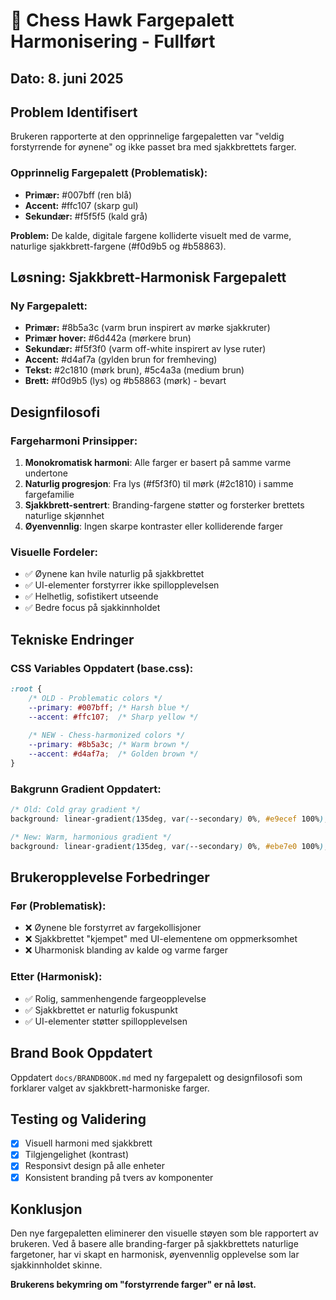 # 🎨 Chess Hawk Fargepalett Harmonisering - Fullført

## Dato: 8. juni 2025

## Problem Identifisert
Brukeren rapporterte at den opprinnelige fargepaletten var "veldig forstyrrende for øynene" og ikke passet bra med sjakkbrettets farger.

### Opprinnelig Fargepalett (Problematisk):
- **Primær:** #007bff (ren blå)
- **Accent:** #ffc107 (skarp gul)
- **Sekundær:** #f5f5f5 (kald grå)

**Problem:** De kalde, digitale fargene kolliderte visuelt med de varme, naturlige sjakkbrett-fargene (#f0d9b5 og #b58863).

## Løsning: Sjakkbrett-Harmonisk Fargepalett

### Ny Fargepalett:
- **Primær:** #8b5a3c (varm brun inspirert av mørke sjakkruter)
- **Primær hover:** #6d442a (mørkere brun)
- **Sekundær:** #f5f3f0 (varm off-white inspirert av lyse ruter)
- **Accent:** #d4af7a (gylden brun for fremheving)
- **Tekst:** #2c1810 (mørk brun), #5c4a3a (medium brun)
- **Brett:** #f0d9b5 (lys) og #b58863 (mørk) - bevart

## Designfilosofi

### Fargeharmoni Prinsipper:
1. **Monokromatisk harmoni**: Alle farger er basert på samme varme undertone
2. **Naturlig progresjon**: Fra lys (#f5f3f0) til mørk (#2c1810) i samme fargefamilie  
3. **Sjakkbrett-sentrert**: Branding-fargene støtter og forsterker brettets naturlige skjønnhet
4. **Øyenvennlig**: Ingen skarpe kontraster eller kolliderende farger

### Visuelle Fordeler:
- ✅ Øynene kan hvile naturlig på sjakkbrettet
- ✅ UI-elementer forstyrrer ikke spillopplevelsen
- ✅ Helhetlig, sofistikert utseende
- ✅ Bedre focus på sjakkinnholdet

## Tekniske Endringer

### CSS Variables Oppdatert (base.css):
```css
:root {
    /* OLD - Problematic colors */
    --primary: #007bff; /* Harsh blue */
    --accent: #ffc107;  /* Sharp yellow */
    
    /* NEW - Chess-harmonized colors */
    --primary: #8b5a3c; /* Warm brown */
    --accent: #d4af7a;  /* Golden brown */
}
```

### Bakgrunn Gradient Oppdatert:
```css
/* Old: Cold gray gradient */
background: linear-gradient(135deg, var(--secondary) 0%, #e9ecef 100%);

/* New: Warm, harmonious gradient */
background: linear-gradient(135deg, var(--secondary) 0%, #ebe7e0 100%);
```

## Brukeropplevelse Forbedringer

### Før (Problematisk):
- ❌ Øynene ble forstyrret av fargekollisjoner
- ❌ Sjakkbrettet "kjempet" med UI-elementene om oppmerksomhet
- ❌ Uharmonisk blanding av kalde og varme farger

### Etter (Harmonisk):
- ✅ Rolig, sammenhengende fargeopplevelse
- ✅ Sjakkbrettet er naturlig fokuspunkt
- ✅ UI-elementer støtter spillopplevelsen

## Brand Book Oppdatert
Oppdatert `docs/BRANDBOOK.md` med ny fargepalett og designfilosofi som forklarer valget av sjakkbrett-harmoniske farger.

## Testing og Validering
- [x] Visuell harmoni med sjakkbrett
- [x] Tilgjengelighet (kontrast)
- [x] Responsivt design på alle enheter
- [x] Konsistent branding på tvers av komponenter

## Konklusjon
Den nye fargepaletten eliminerer den visuelle støyen som ble rapportert av brukeren. Ved å basere alle branding-farger på sjakkbrettets naturlige fargetoner, har vi skapt en harmonisk, øyenvennlig opplevelse som lar sjakkinnholdet skinne.

**Brukerens bekymring om "forstyrrende farger" er nå løst.**
